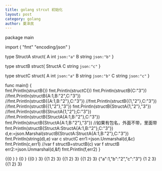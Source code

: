 ```yaml
---
title: golang strcut 初始化
layout: post
category: golang
author: 夏泽民
---
```

package main

import (
"fmt"
"encoding/json"
)

type StructA struct{
A int `json:"a"`
B string `json:"b"`
}

type structB struct{
StructA
C string `json:"c"`
}

type structC struct{
A int `json:"a"`
B string `json:"b"`
C string `json:"c"`
}

func main() {	
fmt.Println(structB{})
fmt.Println(structC{})
	fmt.Println(structB{C:"3"})
	//fmt.Println(structB{A:1,B:"2",C:"3"})
	//fmt.Println(structB{\{A:1,B:"2"},C:"3"})
	//fmt.Println(structB{\{1,"2"},C:"3"})
	//fmt.Println(structB{\{1,"2"},"3"})
	fmt.Println(structB{StructA{1,"2"},"3"})
	//fmt.Println(structB{StructA{1,"2"},C:"3"})
	//fmt.Println(structB{StructA{A:1,B:"2"},C:"3"})
	fmt.Println(structB{StructA{A:1,B:"2"},"3"})
		//如果有包名，外面不带，里面带
		fmt.Println(structB{StructA:StructA{A:1,B:"2"},C:"3"})
		d,e:=json.Marshal(structB{StructA:StructA{A:1,B:"2"},C:"3"})
		fmt.Println(string(d),e)
		var c structC
		err1:=json.Unmarshal(d,&c)
		fmt.Println(c,err1)
		//var f structB=structB(c)
		var f structB
		err2:=json.Unmarshal(d,&f)
		fmt.Println(f,err2)
}
<!-- more -->
{{0 } }
{0  }
{{0 } 3}
{{1 2} 3}
{{1 2} 3}
{{1 2} 3}
{"a":1,"b":"2","c":"3"} <nil>
{1 2 3} <nil>
{{1 2} 3} <nil>
